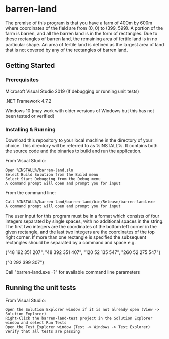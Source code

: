 # barren-land

The premise of this program is that you have a farm of 400m by 600m where coordinates of the field are from (0, 0) to (399, 599). A portion of the farm is barren, and all the barren land is in the form of rectangles. Due to these rectangles of barren land, the remaining area of fertile land is in no particular shape. An area of fertile land is defined as the largest area of land that is not covered by any of the rectangles of barren land. 

## Getting Started

### Prerequisites

Microsoft Visual Studio 2019 (If debugging or running unit tests)

.NET Framework 4.7.2

Windows 10 (may work with older versions of Windows but this has not been tested or verified)

### Installing & Running

Download this repository to your local machine in the directory of your choice.  This directory will be referred to as %INSTALL%.  It contains both the source code and the binaries to build and run the application.

From Visual Studio:

```
Open %INSTALL%/barren-land.sln
Select Build Solution from the Build menu
Select Start Debugging from the Debug menu
A command prompt will open and prompt you for input
```

From the command line:

```
Call %INSTALL%/barren-land/barren-land/bin/Release/barren-land.exe
A command prompt will open and prompt you for input
```

The user input for this program must be in a format which consists of four integers separated by single spaces, with no additional spaces in the string. The first two integers are the coordinates of the bottom left corner in the given rectangle, and the last two integers are the coordinates of the top right corner. If more than one rectangle is specified the subsequent rectangles should be separated by a command and space e.g. 

{"48 192 351 207", "48 392 351 407", "120 52 135 547", "260 52 275 547"}

{"0 292 399 307"}

Call "barren-land.exe -?" for available command line parameters

## Running the unit tests

From Visual Studio:

```
Open the Solution Explorer window if it is not already open (View -> Solution Explorer)
Right-Click the barren-land-test project in the Solution Explorer window and select Run Tests
Open the Test Explorer window (Test -> Windows -> Test Explorer)
Verify that all tests are passing
```
